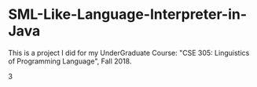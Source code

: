 # SML-Like-Language-Interpreter-in-Java

This is a project I did for my UnderGraduate Course: "CSE 305: Linguistics of Programming Language", Fall 2018.





3

